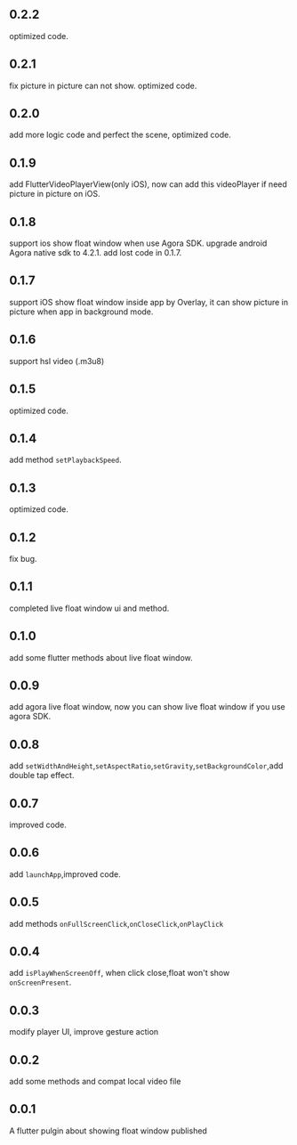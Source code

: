 ## 0.2.2
optimized code.
## 0.2.1
fix picture in picture can not show. optimized code.
## 0.2.0
add more logic code and perfect the scene, optimized code.
## 0.1.9
add FlutterVideoPlayerView(only iOS), now can add this videoPlayer if need picture in picture on iOS.
## 0.1.8
support ios show float window when use Agora SDK.
upgrade android Agora native sdk to 4.2.1.
add lost code in 0.1.7.
## 0.1.7
support iOS show float window inside app by Overlay, it can show picture in picture when app in background mode.
## 0.1.6
support hsl video (.m3u8)
## 0.1.5
optimized code.
## 0.1.4
add method `setPlaybackSpeed`.
## 0.1.3
optimized code.
## 0.1.2
fix bug.
## 0.1.1
completed live float window ui and method.
## 0.1.0 
add some flutter methods about live float window.
## 0.0.9
add agora live float window, now you can show live float window if you use agora SDK. 
## 0.0.8
add `setWidthAndHeight`,`setAspectRatio`,`setGravity`,`setBackgroundColor`,add double tap effect.
## 0.0.7
improved code.
## 0.0.6
add `launchApp`,improved code.
## 0.0.5
add methods `onFullScreenClick`,`onCloseClick`,`onPlayClick`
## 0.0.4 
 add `isPlayWhenScreenOff`,
 when click close,float won't show `onScreenPresent`.
## 0.0.3 
 modify player UI, improve gesture action
## 0.0.2
 
 add some methods and compat local video file

## 0.0.1

 A flutter pulgin about showing float window published


